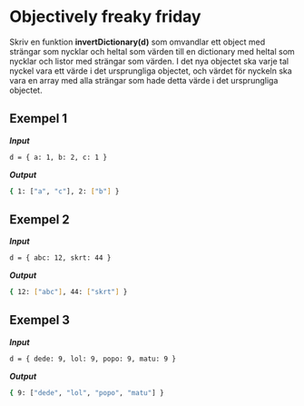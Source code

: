 # Objectively freaky friday

Skriv en funktion **invertDictionary(d)** som omvandlar ett object med strängar som nycklar och heltal som värden till en dictionary med heltal som nycklar och listor med strängar som värden. I det nya objectet ska varje tal nyckel vara ett värde i det ursprungliga objectet, och värdet för nyckeln ska vara en array med alla strängar som hade detta värde i det ursprungliga objectet.

## Exempel 1

**_Input_**

```bash
d = { a: 1, b: 2, c: 1 }
```

**_Output_**

```bash
{ 1: ["a", "c"], 2: ["b"] }
```

## Exempel 2

**_Input_**

```bash
d = { abc: 12, skrt: 44 }
```

**_Output_**

```bash
{ 12: ["abc"], 44: ["skrt"] }
```

## Exempel 3

**_Input_**

```bash
d = { dede: 9, lol: 9, popo: 9, matu: 9 }
```

**_Output_**

```bash
{ 9: ["dede", "lol", "popo", "matu"] }
```
